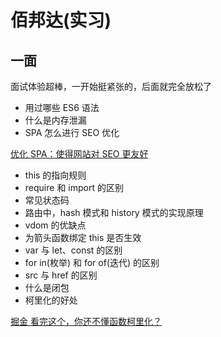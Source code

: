 # 佰邦达(实习)

## 一面

面试体验超棒，一开始挺紧张的，后面就完全放松了

- 用过哪些 ES6 语法
- 什么是内存泄漏
- SPA 怎么进行 SEO 优化

[优化 SPA：使得网站对 SEO 更友好](https://cloud.tencent.com/developer/article/2081692)

- this 的指向规则
- require 和 import 的区别
- 常见状态码
- 路由中，hash 模式和 history 模式的实现原理
- vdom 的优缺点
- 为箭头函数绑定 this 是否生效
- var 与 let、const 的区别
- for in(枚举) 和 for of(迭代) 的区别
- src 与 href 的区别
- 什么是闭包
- 柯里化的好处

[掘金 看完这个，你还不懂函数柯里化？](https://juejin.cn/post/6844904105643606030)
